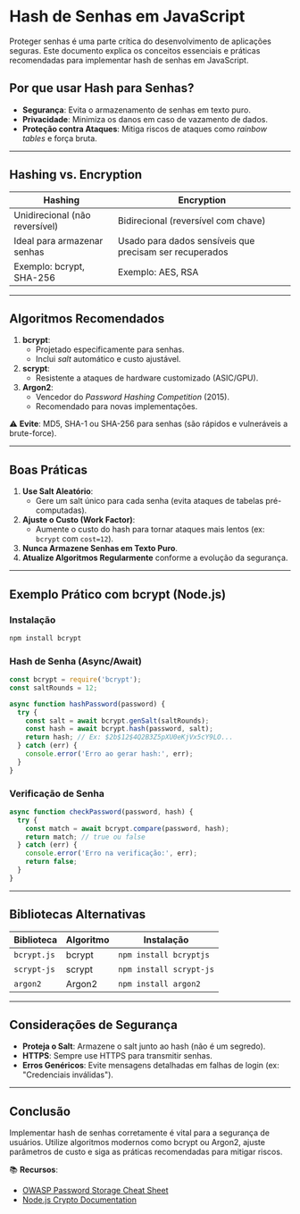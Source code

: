 # Hash de Senhas em JavaScript

Proteger senhas é uma parte crítica do desenvolvimento de aplicações seguras. Este documento explica os conceitos essenciais e práticas recomendadas para implementar hash de senhas em JavaScript.

## **Por que usar Hash para Senhas?**
- **Segurança**: Evita o armazenamento de senhas em texto puro.
- **Privacidade**: Minimiza os danos em caso de vazamento de dados.
- **Proteção contra Ataques**: Mitiga riscos de ataques como *rainbow tables* e força bruta.

---

## **Hashing vs. Encryption**
| **Hashing**               | **Encryption**               |
|---------------------------|------------------------------|
| Unidirecional (não reversível) | Bidirecional (reversível com chave) |
| Ideal para armazenar senhas | Usado para dados sensíveis que precisam ser recuperados |
| Exemplo: bcrypt, SHA-256   | Exemplo: AES, RSA             |

---

## **Algoritmos Recomendados**
1. **bcrypt**: 
   - Projetado especificamente para senhas.
   - Inclui *salt* automático e custo ajustável.
2. **scrypt**:
   - Resistente a ataques de hardware customizado (ASIC/GPU).
3. **Argon2**:
   - Vencedor do *Password Hashing Competition* (2015).
   - Recomendado para novas implementações.

⚠️ **Evite**: MD5, SHA-1 ou SHA-256 para senhas (são rápidos e vulneráveis a brute-force).

---

## **Boas Práticas**
1. **Use Salt Aleatório**:
   - Gere um salt único para cada senha (evita ataques de tabelas pré-computadas).
2. **Ajuste o Custo (Work Factor)**:
   - Aumente o custo do hash para tornar ataques mais lentos (ex: `bcrypt` com `cost=12`).
3. **Nunca Armazene Senhas em Texto Puro**.
4. **Atualize Algoritmos Regularmente** conforme a evolução da segurança.

---

## **Exemplo Prático com bcrypt (Node.js)**
### Instalação
```bash
npm install bcrypt
```

### Hash de Senha (Async/Await)
```javascript
const bcrypt = require('bcrypt');
const saltRounds = 12;

async function hashPassword(password) {
  try {
    const salt = await bcrypt.genSalt(saltRounds);
    const hash = await bcrypt.hash(password, salt);
    return hash; // Ex: $2b$12$4Q2B3Z5pXU0eKjVx5cY9LO...
  } catch (err) {
    console.error('Erro ao gerar hash:', err);
  }
}
```

### Verificação de Senha
```javascript
async function checkPassword(password, hash) {
  try {
    const match = await bcrypt.compare(password, hash);
    return match; // true ou false
  } catch (err) {
    console.error('Erro na verificação:', err);
    return false;
  }
}
```

---

## **Bibliotecas Alternativas**
| Biblioteca      | Algoritmo | Instalação           |
|-----------------|-----------|----------------------|
| `bcrypt.js`     | bcrypt    | `npm install bcryptjs` |
| `scrypt-js`     | scrypt    | `npm install scrypt-js` |
| `argon2`        | Argon2    | `npm install argon2` |

---

## **Considerações de Segurança**
- **Proteja o Salt**: Armazene o salt junto ao hash (não é um segredo).
- **HTTPS**: Sempre use HTTPS para transmitir senhas.
- **Erros Genéricos**: Evite mensagens detalhadas em falhas de login (ex: "Credenciais inválidas").

---

## **Conclusão**
Implementar hash de senhas corretamente é vital para a segurança de usuários. Utilize algoritmos modernos como bcrypt ou Argon2, ajuste parâmetros de custo e siga as práticas recomendadas para mitigar riscos.

📚 **Recursos**:
- [OWASP Password Storage Cheat Sheet](https://cheatsheetseries.owasp.org/cheatsheets/Password_Storage_Cheat_Sheet.html)
- [Node.js Crypto Documentation](https://nodejs.org/api/crypto.html)